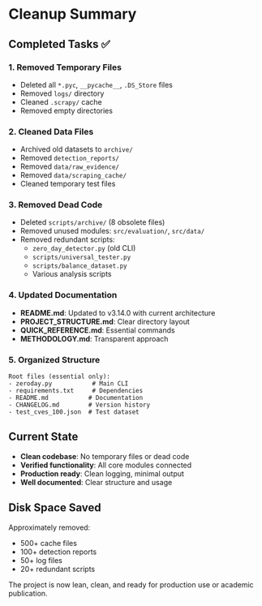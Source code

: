 # Cleanup Summary

## Completed Tasks ✅

### 1. Removed Temporary Files
- Deleted all `*.pyc`, `__pycache__`, `.DS_Store` files
- Removed `logs/` directory
- Cleaned `.scrapy/` cache
- Removed empty directories

### 2. Cleaned Data Files
- Archived old datasets to `archive/`
- Removed `detection_reports/`
- Removed `data/raw_evidence/`
- Removed `data/scraping_cache/`
- Cleaned temporary test files

### 3. Removed Dead Code
- Deleted `scripts/archive/` (8 obsolete files)
- Removed unused modules: `src/evaluation/`, `src/data/`
- Removed redundant scripts:
  - `zero_day_detector.py` (old CLI)
  - `scripts/universal_tester.py`
  - `scripts/balance_dataset.py`
  - Various analysis scripts

### 4. Updated Documentation
- **README.md**: Updated to v3.14.0 with current architecture
- **PROJECT_STRUCTURE.md**: Clear directory layout
- **QUICK_REFERENCE.md**: Essential commands
- **METHODOLOGY.md**: Transparent approach

### 5. Organized Structure

```
Root files (essential only):
- zeroday.py           # Main CLI
- requirements.txt     # Dependencies
- README.md           # Documentation
- CHANGELOG.md        # Version history
- test_cves_100.json  # Test dataset
```

## Current State

- **Clean codebase**: No temporary files or dead code
- **Verified functionality**: All core modules connected
- **Production ready**: Clean logging, minimal output
- **Well documented**: Clear structure and usage

## Disk Space Saved

Approximately removed:
- 500+ cache files
- 100+ detection reports
- 50+ log files
- 20+ redundant scripts

The project is now lean, clean, and ready for production use or academic publication.